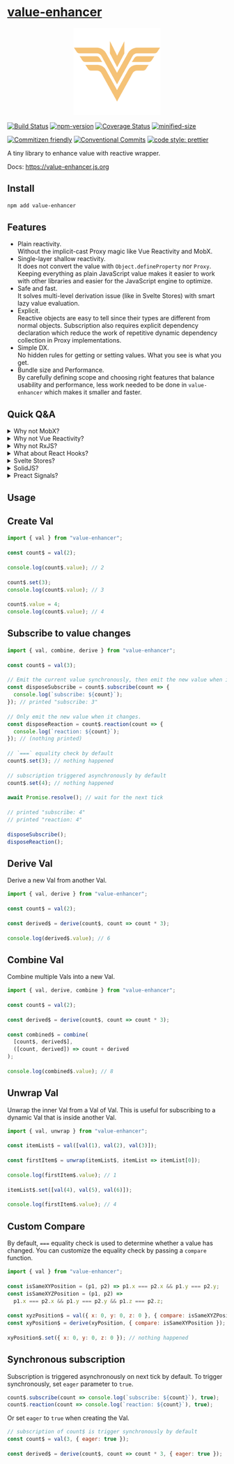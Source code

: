 # [value-enhancer](https://github.com/crimx/value-enhancer)

<p align="center">
  <img width="200" src="https://raw.githubusercontent.com/crimx/value-enhancer/main/assets/value-enhancer.svg">
</p>

[![Build Status](https://github.com/crimx/value-enhancer/actions/workflows/build.yml/badge.svg)](https://github.com/crimx/value-enhancer/actions/workflows/build.yml)
[![npm-version](https://img.shields.io/npm/v/value-enhancer.svg)](https://www.npmjs.com/package/value-enhancer)
[![Coverage Status](https://img.shields.io/coveralls/github/crimx/value-enhancer/main)](https://coveralls.io/github/crimx/value-enhancer?branch=main)
[![minified-size](https://img.shields.io/bundlephobia/minzip/value-enhancer)](https://bundlephobia.com/package/value-enhancer)

[![Commitizen friendly](https://img.shields.io/badge/commitizen-friendly-brightgreen.svg?maxAge=2592000)](http://commitizen.github.io/cz-cli/)
[![Conventional Commits](https://img.shields.io/badge/Conventional%20Commits-1.0.0-brightgreen.svg?maxAge=2592000)](https://conventionalcommits.org)
[![code style: prettier](https://img.shields.io/badge/code_style-prettier-ff69b4.svg?style=flat-square)](https://github.com/prettier/prettier)

A tiny library to enhance value with reactive wrapper.

Docs: <https://value-enhancer.js.org>

## Install

```bash
npm add value-enhancer
```

## Features

- Plain reactivity.  
  Without the implicit-cast Proxy magic like Vue Reactivity and MobX.
- Single-layer shallow reactivity.  
  It does not convert the value with `Object.defineProperty` nor `Proxy`. Keeping everything as plain JavaScript value makes it easier to work with other libraries and easier for the JavaScript engine to optimize.
- Safe and fast.  
  It solves multi-level derivation issue (like in Svelte Stores) with smart lazy value evaluation.
- Explicit.  
  Reactive objects are easy to tell since their types are different from normal objects. Subscription also requires explicit dependency declaration which reduce the work of repetitive dynamic dependency collection in Proxy implementations.
- Simple DX.  
  No hidden rules for getting or setting values. What you see is what you get.
- Bundle size and Performance.  
  By carefully defining scope and choosing right features that balance usability and performance, less work needed to be done in `value-enhancer` which makes it smaller and faster.

## Quick Q&A

<details>
<summary>Why not MobX?</summary>

MobX is cleverly designed to make properties magically reactive. But after using it in many of our large projects people started to complain about this implicit behavior. It is hard to tell if a property is reactive unless enforcing some kind of code style rules. Rules of MobX are easy to be broken especially for new team members.

MobX does not work well with other libraries. It could break other libraries if you forget to exclude instances from other libraries from making observable. `toJS` is also needed if data is passed to other libraries.

MobX also prints error when it sees another version of MobX in the global. It is not a good choice for making SDK or library that will be delivered into customer's environment.

In my opinion, the vision of MobX has to be implemented as language-level features, otherwise it will create all kinds of compatibility issues. Svelte, SolidJS and even Vue are heading towards the compiler direction now, looking forward to the next generation of MobX.

In `value-enhancer` reactive Vals and plain JavaScript values are easy to distinguish since they have different types. The values of reactive Vals are still plain JavaScript values so it works fine with other libraries. It is small and does not have global variable issues.

</details>

<details>
<summary>Why not Vue Reactivity?</summary>

Vue3 brings Reactivity as standalone APIs. It is beautifully designed and I had learned a lot from its source code.

But even though it is made standalone, it is still very Vue centered. Many extra works related to Vue Components are added under the hood.

Vue supports lazy deep reactive conversion. It converts plain JavaScript values into reactive values which means it also suffers from the same issues of MobX.

It is a good choice if you are choosing the Vue ecosystem. The implementation of `value-enhancer` absorbs many optimization strategies from Vue Reactivity while staying framework agnostic.

</details>

<details>
<summary>Why not RxJS?</summary>

I love RxJS and the reactive paradigm behind it. But the goal of RxJS is to compose asynchronous or callback-based code. It is not optimized for state management.

It also requires you to write code in a pipe-able way which may not be acceptable for everyone.

</details>

<details>
<summary>What about React Hooks?</summary>

The signature of `combine` and `derive` in `value-enhancer` may look familiar to those who have used React hooks.

```ts
import { useMemo } from "react";

const derived = useMemo(() => source + 1, [source]);
```

I really like the explicit dependency declaration, but in React it is error-prone since people keep forgetting adding or removing dependencies. The React team even made a `exhaustive-deps` linter rule for this.

`value-enhancer` solves this by absorbing the RxJS-style callbacks.

```ts
import { val, derive, combine } from "value-enhancer";

const source$ = val(1);
console.log(source$.value); // 1

const derived$ = derive(source$, source => source + 1);
console.log(derived$.value); // 2

const combined$ = combine(
  [source$, derived$],
  ([source, derived]) => source + derived
);
console.log(combined$.value); // 3
```

Since the type of reactive objects are different from its values, it is hard to have mismatched dependencies inside the `transform` function.

`value-enhancer` can be used in React with a super-simple hook [`use-value-enhancer`](https://www.npmjs.com/package/use-value-enhancer).

</details>

<details>
<summary>Svelte Stores?</summary>

Svelte offers excellent support for Observables. Svelte store is one of the simplest implementations. The code is really neat and clean.

Svelte store works well for simple cases but it also leaves some edge cases unresolved. For example, when `derived` a list of stores, the transform function could be [invoked with intermediate states](https://svelte.dev/repl/6218ae0ecf5c455195b4a76d7f0cff9f?version=3.49.0).

Svelte also adds a `$xxx` syntax for subscribing Observables as values. The compiled code is really simple and straightforward.

`value-enhancer` is compatible with Svelte Store contract. It can be used in Svelte just like Svelte stores.

</details>

<details>
<summary>SolidJS?</summary>

SolidJS "create"s are like React hooks but with saner signatures. It is also thoughtfully optimized for edge cases.

A thing that one may feel odd in SolidJS is accessing reactive value by calling it as function. `value-enhancer` keeps the `xxx.value` way to access reactive value which I think should be more intuitive.

It also suffers from implicit magic issues like MobX and Vue where you ended up using something like [`mergeProps`](https://www.solidjs.com/docs/latest/api#mergeprops) and [`splitProps`](https://www.solidjs.com/docs/latest/api#splitprops).

`value-enhancer` is compatible with SolidJS using [`from`](https://www.solidjs.com/docs/latest/api#from).

</details>

<details>
<summary>Preact Signals?</summary>

Preact recently released [Signals](https://preactjs.com/blog/introducing-signals/) which shares similar ideas with `value-enhancer`. It is like signals of SolidJS but without the odd function-like value accessing. It flushes reactions top-down then bottom-up like Vue and `value-enhancer`.

The Preact team also took a step further to support writing Signals directly within TSX. This offers Svelte-like neat coding experience.

```tsx
const count = signal(0);

// Instead of this:
<p>Value: {count.value}</p>

// … we can pass the signal directly into JSX:
<p>Value: {count}</p>

// … or even passing them as DOM properties:
<input value={count} />
```

But it also uses Vue-like magic to collect effects.

```tsx
const counter = signal(0);

effect(() => {
  console.log(counter.value);
});
```

It might seem clean at first but it's not a self-consistent solution either. You'll probably meet weird issues and find workarounds like [`signal.peek()`](https://github.com/preactjs/signals#signalpeek) which is error-prone.

```tsx
const counter = signal(0);
const effectCount = signal(0);

effect(() => {
  console.log(counter.value);

  // Whenever this effect is triggered, increase `effectCount`.
  // But we don't want this signal to react to `effectCount`
  effectCount.value = effectCount.peek() + 1;
});
```

This issue does not exist in `value-enhancer` because we do not collect dependencies implicitly.

</details>

## Usage

## Create Val

```js
import { val } from "value-enhancer";

const count$ = val(2);

console.log(count$.value); // 2

count$.set(3);
console.log(count$.value); // 3

count$.value = 4;
console.log(count$.value); // 4
```

## Subscribe to value changes

```js
import { val, combine, derive } from "value-enhancer";

const count$ = val(3);

// Emit the current value synchronously, then emit the new value when it changes.
const disposeSubscribe = count$.subscribe(count => {
  console.log(`subscribe: ${count}`);
}); // printed "subscribe: 3"

// Only emit the new value when it changes.
const disposeReaction = count$.reaction(count => {
  console.log(`reaction: ${count}`);
}); // (nothing printed)

// `===` equality check by default
count$.set(3); // nothing happened

// subscription triggered asynchronously by default
count$.set(4); // nothing happened

await Promise.resolve(); // wait for the next tick

// printed "subscribe: 4"
// printed "reaction: 4"

disposeSubscribe();
disposeReaction();
```

## Derive Val

Derive a new Val from another Val.

```js
import { val, derive } from "value-enhancer";

const count$ = val(2);

const derived$ = derive(count$, count => count * 3);

console.log(derived$.value); // 6
```

## Combine Val

Combine multiple Vals into a new Val.

```js
import { val, derive, combine } from "value-enhancer";

const count$ = val(2);

const derived$ = derive(count$, count => count * 3);

const combined$ = combine(
  [count$, derived$],
  ([count, derived]) => count + derived
);

console.log(combined$.value); // 8
```

## Unwrap Val

Unwrap the inner Val from a Val of Val. This is useful for subscribing to a dynamic Val that is inside another Val.

```js
import { val, unwrap } from "value-enhancer";

const itemList$ = val([val(1), val(2), val(3)]);

const firstItem$ = unwrap(itemList$, itemList => itemList[0]);

console.log(firstItem$.value); // 1

itemList$.set([val(4), val(5), val(6)]);

console.log(firstItem$.value); // 4
```

## Custom Compare

By default, `===` equality check is used to determine whether a value has changed. You can customize the equality check by passing a `compare` function.

```js
import { val } from "value-enhancer";

const isSameXYPosition = (p1, p2) => p1.x === p2.x && p1.y === p2.y;
const isSameXYZPosition = (p1, p2) =>
  p1.x === p2.x && p1.y === p2.y && p1.z === p2.z;

const xyzPosition$ = val({ x: 0, y: 0, z: 0 }, { compare: isSameXYZPosition });
const xyPosition$ = derive(xyPosition, { compare: isSameXYPosition });

xyPosition$.set({ x: 0, y: 0, z: 0 }); // nothing happened
```

## Synchronous subscription

Subscription is triggered asynchronously on next tick by default. To trigger synchronously, set `eager` parameter to `true`.

```js
count$.subscribe(count => console.log(`subscribe: ${count}`), true);
count$.reaction(count => console.log(`reaction: ${count}`), true);
```

Or set `eager` to `true` when creating the Val.

```js
// subscription of count$ is trigger synchronously by default
const count$ = val(3, { eager: true });

const derived$ = derive(count$, count => count * 3, { eager: true });
```
